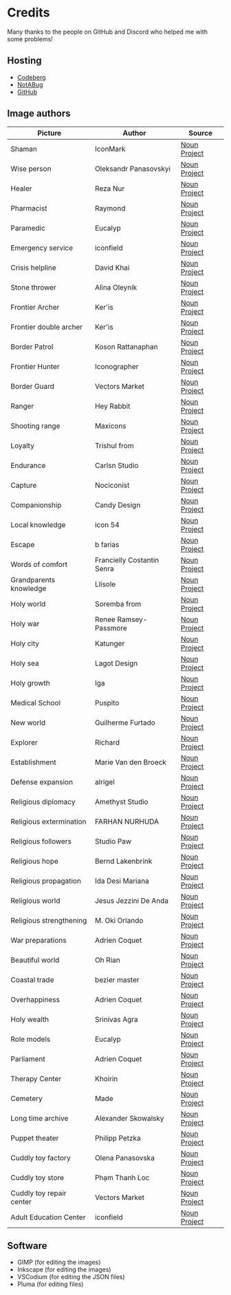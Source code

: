 # Credits

Many thanks to the people on GitHub and Discord who helped me with some problems!

## Hosting

- [Codeberg](https://codeberg.org/mark22k/UnCiv-Extra-Units)
- [NotABug](https://notabug.org/mark22k/UnCiv-Extra-Units)
- [GitHub](https://github.com/marek22k/Extra-Units)

## Image authors

| Picture | Author | Source |
| --- | --- | --- |
| Shaman | IconMark | [Noun Project](https://thenounproject.com/icon/shaman-3517046/) |
| Wise person | Oleksandr Panasovskyi | [Noun Project](https://thenounproject.com/icon/caring-hands-2228943/) |
| Healer | Reza Nur | [Noun Project](https://thenounproject.com/icon/heal-5644473/) |
| Pharmacist | Raymond | [Noun Project](https://thenounproject.com/icon/medical-1053629/) |
| Paramedic | Eucalyp | [Noun Project](https://thenounproject.com/icon/paramedic-5265313/) |
| Emergency service | iconfield | [Noun Project](https://thenounproject.com/icon/hospital-5565148/) |
| Crisis helpline | David Khai | [Noun Project](https://thenounproject.com/icon/support-3349332/) |
| Stone thrower | Alina Oleynik | [Noun Project](https://thenounproject.com/icon/unrest-854428/) |
| Frontier Archer | Ker'is | [Noun Project](https://thenounproject.com/icon/archer-991224/) |
| Frontier double archer | Ker'is | [Noun Project](https://thenounproject.com/icon/archer-991230/) |
| Border Patrol | Koson Rattanaphan | [Noun Project](https://thenounproject.com/icon/police-2426065/) |
| Frontier Hunter | Iconographer | [Noun Project](https://thenounproject.com/icon/guard-4909569/)|
| Border Guard | Vectors Market | [Noun Project](https://thenounproject.com/icon/army-soldier-2052160/) |
| Ranger | Hey Rabbit | [Noun Project](https://thenounproject.com/icon/police-4706191/) |
| Shooting range | Maxicons | [Noun Project](https://thenounproject.com/icon/target-5052274/) |
| Loyalty | Trishul from | [Noun Project](https://thenounproject.com/icon/king-1207289/) |
| Endurance | Carlsn Studio | [Noun Project](https://thenounproject.com/icon/endurance-5641468/) |
| Capture | Nociconist | [Noun Project](https://thenounproject.com/icon/prison-2025084/) |
| Companionship | Candy Design | [Noun Project](https://thenounproject.com/icon/collaboration-hands-4252886/) |
| Local knowledge | icon 54 | [Noun Project](https://thenounproject.com/icon/library-236776/) |
| Escape | b farias | [Noun Project](https://thenounproject.com/icon/escape-861467/) |
| Words of comfort | Francielly Costantin Senra | [Noun Project](https://thenounproject.com/icon/heart-105248/) |
| Grandparents knowledge | Llisole | [Noun Project](https://thenounproject.com/icon/grandparents-4183320/) |
| Holy world | Soremba from | [Noun Project](https://thenounproject.com/icon/religion-3849069/) |
| Holy war | Renee Ramsey-Passmore | [Noun Project](https://thenounproject.com/icon/religion-2353/) |
| Holy city | Katunger | [Noun Project](https://thenounproject.com/icon/western-wall-354836/) |
| Holy sea | Lagot Design | [Noun Project](https://thenounproject.com/icon/sea-3966030/) |
| Holy growth | Iga | [Noun Project](https://thenounproject.com/icon/city-1741569/) |
| Medical School | Puspito | [Noun Project](https://thenounproject.com/icon/medical-school-5614302/) |
| New world | Guilherme Furtado | [Noun Project](https://thenounproject.com/icon/world-1627682/) |
| Explorer | Richard | [Noun Project](https://thenounproject.com/icon/explorer-1749805/) |
| Establishment | Marie Van den Broeck | [Noun Project](https://thenounproject.com/icon/establishment-325973/) |
| Defense expansion | alrigel | [Noun Project](https://thenounproject.com/icon/shield-1168371/) |
| Religious diplomacy | Amethyst Studio | [Noun Project](https://thenounproject.com/icon/diplomacy-5217559/) |
| Religious extermination | FARHAN NURHUDA | [Noun Project](https://thenounproject.com/icon/target-5647183/) |
| Religious followers | Studio Paw | [Noun Project](https://thenounproject.com/icon/followers-3093047/) |
| Religious hope | Bernd Lakenbrink | [Noun Project](https://thenounproject.com/icon/praying-hands-4843177/) |
| Religious propagation | Ida Desi Mariana | [Noun Project](https://thenounproject.com/icon/poster-5646299/) |
| Religious world | Jesus Jezzini De Anda | [Noun Project](https://thenounproject.com/icon/eye-1634252/) |
| Religious strengthening | M. Oki Orlando | [Noun Project](https://thenounproject.com/icon/reinforcement-learning-4998429/) |
| War preparations | Adrien Coquet | [Noun Project](https://thenounproject.com/icon/weapon-4847154/) |
| Beautiful world | Oh Rian | [Noun Project](https://thenounproject.com/icon/butterfly-5651047/) |
| Coastal trade | bezier master | [Noun Project](https://thenounproject.com/icon/trade-1036606/) |
| Overhappiness | Adrien Coquet | [Noun Project](https://thenounproject.com/icon/happiness-4211276/) |
| Holy wealth | Srinivas Agra | [Noun Project](https://thenounproject.com/icon/wealth-4328682/) |
| Role models | Eucalyp | [Noun Project](https://thenounproject.com/icon/actor-4639491/) |
| Parliament | Adrien Coquet | [Noun Project](https://thenounproject.com/icon/parliament-3777183/) |
| Therapy Center | Khoirin | [Noun Project](https://thenounproject.com/icon/therapy-5397289/) |
| Cemetery | Made | [Noun Project](https://thenounproject.com/icon/cemetery-1181808/) |
| Long time archive | Alexander Skowalsky | [Noun Project](https://thenounproject.com/icon/cave-200363/) |
| Puppet theater | Philipp Petzka | [Noun Project](https://thenounproject.com/icon/puppet-theater-3991866/) |
| Cuddly toy factory | Olena Panasovska | [Noun Project](https://thenounproject.com/icon/comforter-1553659/) |
| Cuddly toy store | Phạm Thanh Loc | [Noun Project](https://thenounproject.com/icon/fluffy-2960742/) |
| Cuddly toy repair center | Vectors Market | [Noun Project](https://thenounproject.com/icon/fluffy-monster-1849753/) |
| Adult Education Center | iconfield | [Noun Project](https://thenounproject.com/icon/school-5276697/) |

## Software

- GIMP (for editing the images)
- Inkscape (for editing the images)
- VSCodium (for editing the JSON files)
- Pluma (for editing files)

